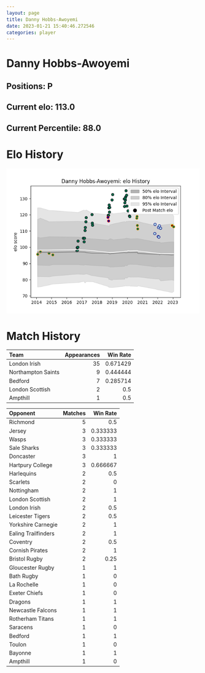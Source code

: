 ```yaml
---  
layout: page  
title: Danny Hobbs-Awoyemi  
date: 2023-01-21 15:40:46.272546  
categories: player  
---
```

# Danny Hobbs-Awoyemi

## Positions: P

## Current elo: 113.0

## Current Percentile: 88.0

# Elo History


![elo history](history_DannyHobbs-Awoyemi.png)
# Match History


| Team               |   Appearances |   Win Rate |
|:-------------------|--------------:|-----------:|
| London Irish       |            35 |   0.671429 |
| Northampton Saints |             9 |   0.444444 |
| Bedford            |             7 |   0.285714 |
| London Scottish    |             2 |   0.5      |
| Ampthill           |             1 |   0.5      |

| Opponent            |   Matches |   Win Rate |
|:--------------------|----------:|-----------:|
| Richmond            |         5 |   0.5      |
| Jersey              |         3 |   0.333333 |
| Wasps               |         3 |   0.333333 |
| Sale Sharks         |         3 |   0.333333 |
| Doncaster           |         3 |   1        |
| Hartpury College    |         3 |   0.666667 |
| Harlequins          |         2 |   0.5      |
| Scarlets            |         2 |   0        |
| Nottingham          |         2 |   1        |
| London Scottish     |         2 |   1        |
| London Irish        |         2 |   0.5      |
| Leicester Tigers    |         2 |   0.5      |
| Yorkshire Carnegie  |         2 |   1        |
| Ealing Trailfinders |         2 |   1        |
| Coventry            |         2 |   0.5      |
| Cornish Pirates     |         2 |   1        |
| Bristol Rugby       |         2 |   0.25     |
| Gloucester Rugby    |         1 |   1        |
| Bath Rugby          |         1 |   0        |
| La Rochelle         |         1 |   0        |
| Exeter Chiefs       |         1 |   0        |
| Dragons             |         1 |   1        |
| Newcastle Falcons   |         1 |   1        |
| Rotherham Titans    |         1 |   1        |
| Saracens            |         1 |   0        |
| Bedford             |         1 |   1        |
| Toulon              |         1 |   0        |
| Bayonne             |         1 |   1        |
| Ampthill            |         1 |   0        |